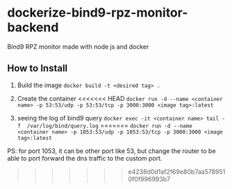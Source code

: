 # dockerize-bind9-rpz-monitor-backend
Bind9 RPZ monitor made with node js and docker

## How to Install

1. Build the image
`docker build -t <desired tag> .`

2. Create the container
<<<<<<< HEAD
`docker run -d --name <container name> -p 53:53/udp -p 53:53/tcp -p 3000:3000 <image tag>:latest`

3. seeing the log of bind9 query
`docker exec -it <container name> tail -f  /var/log/bind/query.log`
=======
`docker run -d --name <container name> -p 1053:53/udp -p 1053:53/tcp -p 3000:3000 <image tag>:latest`

PS: for port 1053, it can be other port like 53, but change the router to be able to port forward the dns traffic to the custom port.
>>>>>>> e4238d0d1af2f69e80b7aa5789510f0f996993b7
